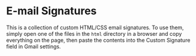 # E-mail Signatures

This is a collection of custom HTML/CSS email signatures. To use them, simply open one of the files in the `html` directory in a browser and copy everything on the page, then paste the contents into the Custom Signature field in Gmail settings.